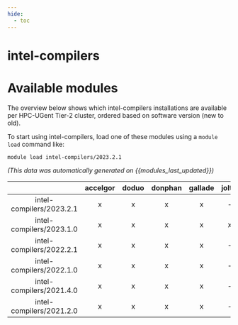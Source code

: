 ```yaml
---
hide:
  - toc
---
```


intel-compilers
===============

# Available modules


The overview below shows which intel-compilers installations are available per HPC-UGent Tier-2 cluster, ordered based on software version (new to old).

To start using intel-compilers, load one of these modules using a `module load` command like:

```shell
module load intel-compilers/2023.2.1
```

*(This data was automatically generated on {{modules_last_updated}})*  

| |accelgor|doduo|donphan|gallade|joltik|shinx|skitty|
| :---: | :---: | :---: | :---: | :---: | :---: | :---: | :---: |
|intel-compilers/2023.2.1|x|x|x|x|-|x|x|
|intel-compilers/2023.1.0|x|x|x|x|x|x|x|
|intel-compilers/2022.2.1|x|x|x|x|-|-|-|
|intel-compilers/2022.1.0|x|x|x|x|-|x|-|
|intel-compilers/2021.4.0|x|x|x|x|-|-|-|
|intel-compilers/2021.2.0|x|x|x|x|-|-|-|

